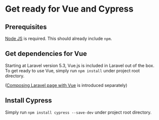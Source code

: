 # Get ready for Vue and Cypress

## Prerequisites

[Node JS](https://nodejs.org/) is required.  This should already include ```npm```.

## Get dependencies for Vue

Starting at Laravel version 5.3, Vue.js is included in Laravel out of the box.  To get ready to use Vue, simply run ```npm install``` under project root directory. 

([Composing Laravel page with Vue](compose-laravel-page-with-vue.md) is introduced separately)

## Install Cypress

Simply run ```npm install cypress --save-dev``` under project root directory.